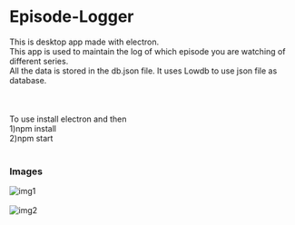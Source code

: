 # Episode-Logger
This is desktop app made with electron. <br>
This app is used to maintain the log of which episode you are watching of different series. <br>All the data is stored in the db.json file.
It uses Lowdb to use json file as database.<br>
<br><br><br>
To use install electron and then<br> 1)npm install <br>2)npm start<br><br>

### Images
![img1](/../master/img1.png?raw=true)
<br><br>
![img2](/../master/img2.png?raw=true)
